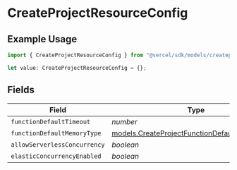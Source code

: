 # CreateProjectResourceConfig

## Example Usage

```typescript
import { CreateProjectResourceConfig } from "@vercel/sdk/models/createprojectop.js";

let value: CreateProjectResourceConfig = {};
```

## Fields

| Field                                                                                                | Type                                                                                                 | Required                                                                                             | Description                                                                                          |
| ---------------------------------------------------------------------------------------------------- | ---------------------------------------------------------------------------------------------------- | ---------------------------------------------------------------------------------------------------- | ---------------------------------------------------------------------------------------------------- |
| `functionDefaultTimeout`                                                                             | *number*                                                                                             | :heavy_minus_sign:                                                                                   | N/A                                                                                                  |
| `functionDefaultMemoryType`                                                                          | [models.CreateProjectFunctionDefaultMemoryType](../models/createprojectfunctiondefaultmemorytype.md) | :heavy_minus_sign:                                                                                   | N/A                                                                                                  |
| `allowServerlessConcurrency`                                                                         | *boolean*                                                                                            | :heavy_minus_sign:                                                                                   | N/A                                                                                                  |
| `elasticConcurrencyEnabled`                                                                          | *boolean*                                                                                            | :heavy_minus_sign:                                                                                   | N/A                                                                                                  |